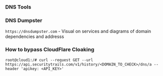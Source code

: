 ### DNS Tools

### DNS Dumpster
```https://dnsdumpster.com``` - Visual on services and diagrams of domain dependencies and addresss

### How to bypass CloudFlare Cloaking
``` root@cloud1:/# curl --request GET --url https://api.securitytrails.com/v1/history/<DOMAIN_TO_CHECK>/dns/a --header 'apikey: <API_KEY>' ```
